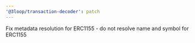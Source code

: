 ```yaml
---
'@3loop/transaction-decoder': patch
---
```


Fix metadata resolution for ERC1155 - do not resolve name and symbol for ERC1155
